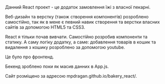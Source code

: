 Данний React проект - це додаток замовлення їжі з власної пекарні.

Веб-дизайн та верстку (також створення компонентів) розроблено самостійно, так як в мене є певний навик створення та верстки власних сайтів за допомогою HTML5 та CSS3.

React я тільки почав вивчати. Самостійно розробив компоненти та статику. А саму логіку додатку, а саме: добавлення товарів в кошик та видалення з кошику розроблено за допомогою youtube.

Це було про фронтенд.

Бекенд зроблено поки як масив данних в App.js.

Сайт розміщено за адресою mpdragan.github.io/bakery_react/.


